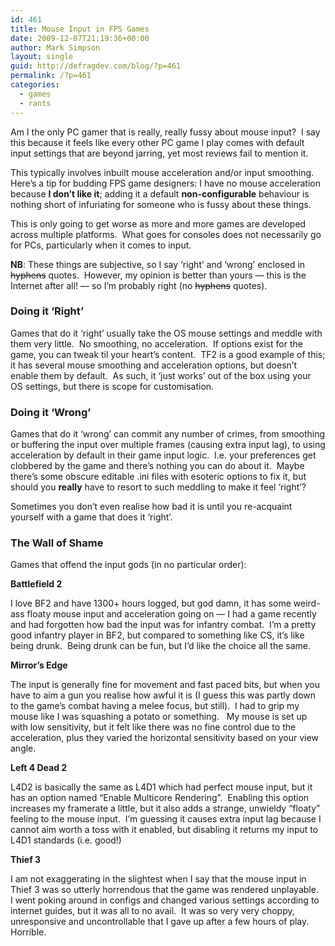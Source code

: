 ```yaml
---
id: 461
title: Mouse Input in FPS Games
date: 2009-12-07T21:19:36+00:00
author: Mark Simpson
layout: single
guid: http://defragdev.com/blog/?p=461
permalink: /?p=461
categories:
  - games
  - rants
---
```

Am I the only PC gamer that is really, really fussy about mouse input?  I say this because it feels like every other PC game I play comes with default input settings that are beyond jarring, yet most reviews fail to mention it.

This typically involves inbuilt mouse acceleration and/or input smoothing.  Here&#8217;s a tip for budding FPS game designers: I have no mouse acceleration because **I don&#8217;t like it**; adding it a default **non-configurable** behaviour is nothing short of infuriating for someone who is fussy about these things.

This is only going to get worse as more and more games are developed across multiple platforms.  What goes for consoles does not necessarily go for PCs, particularly when it comes to input.

**NB**: These things are subjective, so I say &#8216;right&#8217; and &#8216;wrong&#8217; enclosed in <span style="text-decoration: line-through;">hyphens</span> quotes.  However, my opinion is better than yours &#8212; this is the Internet after all! &#8212; so I&#8217;m probably right (no <span style="text-decoration: line-through;">hyphens</span> quotes).

### Doing it &#8216;Right&#8217;

Games that do it &#8216;right&#8217; usually take the OS mouse settings and meddle with them very little.  No smoothing, no acceleration.  If options exist for the game, you can tweak til your heart&#8217;s content.  TF2 is a good example of this; it has several mouse smoothing and acceleration options, but doesn&#8217;t enable them by default.  As such, it &#8216;just works&#8217; out of the box using your OS settings, but there is scope for customisation.

### Doing it &#8216;Wrong&#8217;

Games that do it &#8216;wrong&#8217; can commit any number of crimes, from smoothing or buffering the input over multiple frames (causing extra input lag), to using acceleration by default in their game input logic.  I.e. your preferences get clobbered by the game and there&#8217;s nothing you can do about it.  Maybe there&#8217;s some obscure editable .ini files with esoteric options to fix it, but should you **really** have to resort to such meddling to make it feel &#8216;right&#8217;?

Sometimes you don&#8217;t even realise how bad it is until you re-acquaint yourself with a game that does it &#8216;right&#8217;.

### The Wall of Shame

Games that offend the input gods (in no particular order):

**Battlefield 2** 

I love BF2 and have 1300+ hours logged, but god damn, it has some weird-ass floaty mouse input and acceleration going on &#8212; I had a game recently and had forgotten how bad the input was for infantry combat.  I&#8217;m a pretty good infantry player in BF2, but compared to something like CS, it&#8217;s like being drunk.  Being drunk can be fun, but I&#8217;d like the choice all the same.

**Mirror&#8217;s Edge**

The input is generally fine for movement and fast paced bits, but when you have to aim a gun you realise how awful it is (I guess this was partly down to the game&#8217;s combat having a melee focus, but still).  I had to grip my mouse like I was squashing a potato or something.   My mouse is set up with low sensitivity, but it felt like there was no fine control due to the acceleration, plus they varied the horizontal sensitivity based on your view angle.

**Left 4 Dead 2**

L4D2 is basically the same as L4D1 which had perfect mouse input, but it has an option named &#8220;Enable Multicore Rendering&#8221;.  Enabling this option increases my framerate a little, but it also adds a strange, unwieldy &#8220;floaty&#8221; feeling to the mouse input.  I&#8217;m guessing it causes extra input lag because I cannot aim worth a toss with it enabled, but disabling it returns my input to L4D1 standards (i.e. good!)

**Thief 3**

I am not exaggerating in the slightest when I say that the mouse input in Thief 3 was so utterly horrendous that the game was rendered unplayable.  I went poking around in configs and changed various settings according to internet guides, but it was all to no avail.  It was so very very choppy, unresponsive and uncontrollable that I gave up after a few hours of play.  Horrible.